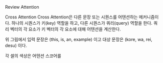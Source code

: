 Review Attention

Cross Attention
Cross Attention은 다른 문장 또는 시퀀스를 어텐션하는 메커니즘이다. 하나의 시퀀스가 키(key) 역할을 하고, 다른 시퀀스가 쿼리(query) 역할을 한다.
쿼리 벡터의 각 요소가 키 벡터의 각 요소에 대해 어텐션을 계산한다.

위 그림에서 입력 문장은 (this, is, an, example) 이고
대상 문장은 (kore, wa, rei, desu) 이다.

각 셀의 색상은 어텐션 스코어를 


<!--stackedit_data:
eyJoaXN0b3J5IjpbMTIyNjcxNTc0MSwxNTA2NDA5MDAwLC0yMD
g4NzQ2NjEyXX0=
-->